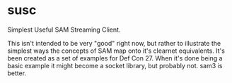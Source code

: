 # susc
Simplest Useful SAM Streaming Client.

This isn't intended to be very "good" right now, but rather to illustrate the
simplest ways the concepts of SAM map onto it's clearnet equivalents. It's been
created as a set of examples for Def Con 27. When it's done being a basic
example it might become a socket library, but probably not. sam3 is better.
